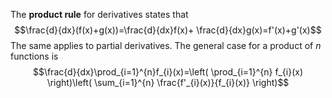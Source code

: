 The **product rule** for derivatives states that
$$\frac{d}{dx}(f(x)+g(x))=\frac{d}{dx}f(x)+ \frac{d}{dx}g(x)=f'(x)+g'(x)$$
The same applies to partial derivatives. The general case for a product of $n$ functions is
$$\frac{d}{dx}\prod_{i=1}^{n}f_{i}(x)=\left( \prod_{i=1}^{n} f_{i}(x) \right)\left( \sum_{i=1}^{n} \frac{f'_{i}(x)}{f_{i}(x)} \right)$$
